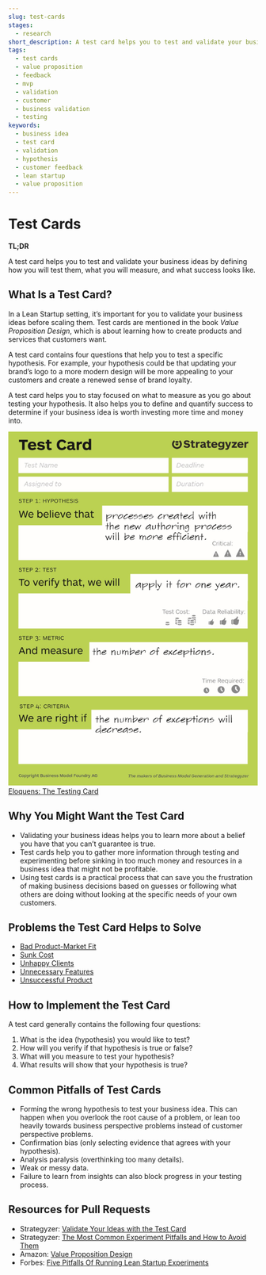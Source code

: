 ```yaml
---
slug: test-cards
stages:
  - research
short_description: A test card helps you to test and validate your business ideas by defining how you will test them, what you will measure, and what success looks like.
tags:
  - test cards
  - value proposition
  - feedback
  - mvp
  - validation
  - customer
  - business validation
  - testing
keywords:
  - business idea
  - test card
  - validation
  - hypothesis
  - customer feedback
  - lean startup
  - value proposition
---
```


# Test Cards

**TL;DR**

A test card helps you to test and validate your business ideas by defining how you will test them, what you will measure, and what success looks like.

## What Is a Test Card?

In a Lean Startup setting, it’s important for you to validate your business ideas before scaling them. Test cards are mentioned in the book *Value Proposition Design*, which is about learning how to create products and services that customers want.

A test card contains four questions that help you to test a specific hypothesis. For example, your hypothesis could be that updating your brand’s logo to a more modern design will be more appealing to your customers and create a renewed sense of brand loyalty.

A test card helps you to stay focused on what to measure as you go about testing your hypothesis. It also helps you to define and quantify success to determine if your business idea is worth investing more time and money into.

![Test Card](/files/test-card.jpg)
[Eloquens: The Testing Card](https://www.eloquens.com/tool/r8Yfz0/startups/lean-startup/the-testing-card)

## Why You Might Want the Test Card

- Validating your business ideas helps you to learn more about a belief you have that you can’t guarantee is true. 
- Test cards help you to gather more information through testing and experimenting before sinking in too much money and resources in a business idea that might not be profitable.
- Using test cards is a practical process that can save you the frustration of making business decisions based on guesses or following what others are doing without looking at the specific needs of your own customers. 

## Problems the Test Card Helps to Solve

- [Bad Product-Market Fit](/problems/bad-product-market-fit)
- [Sunk Cost](/problems/sunk-cost)
- [Unhappy Clients](/problems/unhappy-clients)
- [Unnecessary Features](/problems/unnecessary-features)
- [Unsuccessful Product](/problems/unsuccessful-products)

## How to Implement the Test Card

A test card generally contains the following four questions:

1. What is the idea (hypothesis) you would like to test?
2. How will you verify if that hypothesis is true or false?
3. What will you measure to test your hypothesis?
4. What results will show that your hypothesis is true?

## Common Pitfalls of Test Cards

- Forming the wrong hypothesis to test your business idea. This can happen when you overlook the root cause of a problem, or lean too heavily towards business perspective problems instead of customer perspective problems.
- Confirmation bias (only selecting evidence that agrees with your hypothesis).
- Analysis paralysis (overthinking too many details).
- Weak or messy data.
- Failure to learn from insights can also block progress in your testing process.

## Resources for Pull Requests

- Strategyzer: [Validate Your Ideas with the Test Card](https://www.strategyzer.com/blog/posts/2015/3/5/validate-your-ideas-with-the-test-card)
- Strategyzer: [The Most Common Experiment Pitfalls and How to Avoid Them](https://www.strategyzer.com/blog/the-most-common-experiment-pitfalls-and-how-to-avoid-them)
- Amazon: [Value Proposition Design](https://www.amazon.com/Value-Proposition-Design-Customers-Strategyzer/dp/1118968050)
- Forbes: [Five Pitfalls Of Running Lean Startup Experiments](https://www.forbes.com/sites/groupthink/2014/04/28/five-pitfalls-of-running-lean-startup-experiments/?sh=66d0b9666296)
